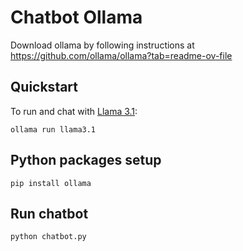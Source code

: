 # Chatbot Ollama

Download ollama by following instructions at https://github.com/ollama/ollama?tab=readme-ov-file 

## Quickstart

To run and chat with [Llama 3.1](https://ollama.com/library/llama3.1):

```
ollama run llama3.1
```

## Python packages setup

```
pip install ollama
```

## Run chatbot

```
python chatbot.py
```

